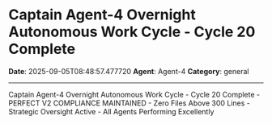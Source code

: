 # Captain Agent-4 Overnight Autonomous Work Cycle - Cycle 20 Complete

**Date**: 2025-09-05T08:48:57.477720
**Agent**: Agent-4
**Category**: general

---

Captain Agent-4 Overnight Autonomous Work Cycle - Cycle 20 Complete - PERFECT V2 COMPLIANCE MAINTAINED - Zero Files Above 300 Lines - Strategic Oversight Active - All Agents Performing Excellently
